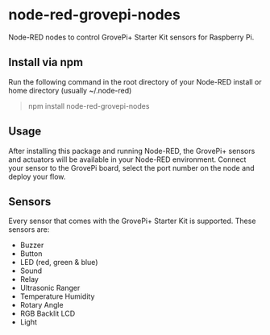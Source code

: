 # node-red-grovepi-nodes
Node-RED nodes to control GrovePi+ Starter Kit sensors for Raspberry Pi.

Install via npm
---------------

Run the following command in the root directory of your Node-RED install or home directory (usually ~/.node-red)
> npm install node-red-grovepi-nodes


Usage
-----

After installing this package and running Node-RED, the GrovePi+ sensors and actuators will be available in your Node-RED environment. Connect your sensor to the GrovePi board, select the port number on the node and deploy your flow.


Sensors
-------

Every sensor that comes with the GrovePi+ Starter Kit is supported. These sensors are:
*   Buzzer
*   Button
*   LED (red, green & blue)
*   Sound
*   Relay
*   Ultrasonic Ranger
*   Temperature Humidity
*   Rotary Angle
*   RGB Backlit LCD
*   Light
